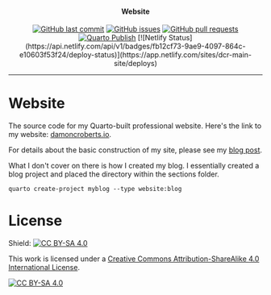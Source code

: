 <h4 align="center">Website</h4>
<p align="center">
    <a href="https://github.com/DamonCharlesRoberts/website/commits/main">
    <img src="https://img.shields.io/github/last-commit/DamonCharlesRoberts/website.svg?style=flat-square&logo=github&logoColor=white"
         alt="GitHub last commit"></a>
    <a href="https://github.com/DamonCharlesRoberts/website/issues">
    <img src="https://img.shields.io/github/issues-raw/DamonCharlesRoberts/website.svg?style=flat-square&logo=github&logoColor=white"
         alt="GitHub issues"></a>
    <a href="https://github.com/DamonCharlesRoberts/website/pulls">
    <img src="https://img.shields.io/github/issues-pr-raw/DamonCharlesRoberts/website.svg?style=flat-square&logo=github&logoColor=white"
         alt="GitHub pull requests"></a>
   <a href = "https://github.com/DamonCharlesRoberts/website/actions/workflows/publish.yml">
   <img src="https://github.com/DamonCharlesRoberts/website/actions/workflows/publish.yml/badge.svg" alt="Quarto Publish"></a>
   [![Netlify Status](https://api.netlify.com/api/v1/badges/fb12cf73-9ae9-4097-864c-e10603f53f24/deploy-status)](https://app.netlify.com/sites/dcr-main-site/deploys)
</p>

---

# Website

The source code for my Quarto-built professional website. Here's the link to my website: [damoncroberts.io](https://damoncroberts.io).

For details about the basic construction of my site, please see my [blog post](https://damoncroberts.com).

What I don't cover on there is how I created my blog. I essentially created a blog project and placed the directory within the sections folder.

```terminal
quarto create-project myblog --type website:blog
```

# License
Shield: [![CC BY-SA 4.0][cc-by-sa-shield]][cc-by-sa]

This work is licensed under a
[Creative Commons Attribution-ShareAlike 4.0 International License][cc-by-sa].

[![CC BY-SA 4.0][cc-by-sa-image]][cc-by-sa]

[cc-by-sa]: http://creativecommons.org/licenses/by-sa/4.0/
[cc-by-sa-image]: https://licensebuttons.net/l/by-sa/4.0/88x31.png
[cc-by-sa-shield]: https://img.shields.io/badge/License-CC%20BY--SA%204.0-lightgrey.svg
